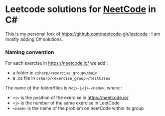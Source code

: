 # Leetcode solutions for [NeetCode](https://www.youtube.com/c/neetcode) in C#

This is my personal fork of https://github.com/neetcode-gh/leetcode : I am mostly adding C# solutions.

### Naming convention

For each exercise in <https://neetcode.io/> we add :
- a folder in `csharp/<exercise_group>/main`
- a .cs file in `csharp/<exercise_group>/testCases`

The name of the folder/files is `N<i>-L<j>-<name>`, where :
- `<i>` is the position of the exercise in https://neetcode.io/
- `<j>` is the number of the same exercise in LeetCode
- `<name>` is the name of the problem on neetCode within its group

